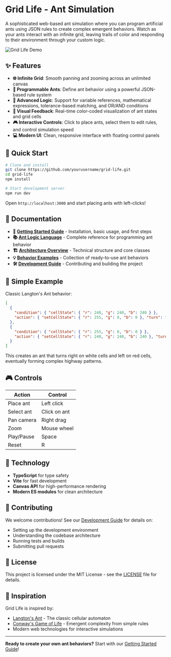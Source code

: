 # Grid Life - Ant Simulation

A sophisticated web-based ant simulation where you can program artificial ants using JSON rules to create complex emergent behaviors. Watch as your ants interact with an infinite grid, leaving trails of color and responding to their environment through your custom logic.

![Grid Life Demo](https://scottfitzhugh.github.io/grid-life/)

## ✨ Features

- **🌐 Infinite Grid**: Smooth panning and zooming across an unlimited canvas
- **🤖 Programmable Ants**: Define ant behavior using a powerful JSON-based rule system
- **🧠 Advanced Logic**: Support for variable references, mathematical expressions, tolerance-based matching, and OR/AND conditions
- **🎨 Visual Feedback**: Real-time color-coded visualization of ant states and grid cells
- **🎮 Interactive Controls**: Click to place ants, select them to edit rules, and control simulation speed
- **💻 Modern UI**: Clean, responsive interface with floating control panels

## 🚀 Quick Start

```bash
# Clone and install
git clone https://github.com/yourusername/grid-life.git
cd grid-life
npm install

# Start development server
npm run dev
```

Open `http://localhost:3000` and start placing ants with left-clicks!

## 📖 Documentation

- **🏁 [Getting Started Guide](docs/getting-started.md)** - Installation, basic usage, and first steps
- **📚 [Ant Logic Language](docs/ant-logic-language.md)** - Complete reference for programming ant behavior
- **🏗️ [Architecture Overview](docs/architecture.md)** - Technical structure and core classes
- **💡 [Behavior Examples](docs/examples.md)** - Collection of ready-to-use ant behaviors
- **🛠️ [Development Guide](docs/development.md)** - Contributing and building the project

## 🐜 Simple Example

Classic Langton's Ant behavior:

```json
[
  {
    "condition": { "cellState": { "r": 240, "g": 240, "b": 240 } },
    "action": { "setCellState": { "r": 255, "g": 0, "b": 0 }, "turn": "right", "move": true }
  },
  {
    "condition": { "cellState": { "r": 255, "g": 0, "b": 0 } },
    "action": { "setCellState": { "r": 240, "g": 240, "b": 240 }, "turn": "left", "move": true }
  }
]
```

This creates an ant that turns right on white cells and left on red cells, eventually forming complex highway patterns.

## 🎮 Controls

| Action | Control |
|--------|---------|
| Place ant | Left click |
| Select ant | Click on ant |
| Pan camera | Right drag |
| Zoom | Mouse wheel |
| Play/Pause | Space |
| Reset | R |

## 🔧 Technology

- **TypeScript** for type safety
- **Vite** for fast development
- **Canvas API** for high-performance rendering
- **Modern ES modules** for clean architecture

## 🤝 Contributing

We welcome contributions! See our [Development Guide](docs/development.md) for details on:

- Setting up the development environment
- Understanding the codebase architecture
- Running tests and builds
- Submitting pull requests

## 📄 License

This project is licensed under the MIT License - see the [LICENSE](LICENSE) file for details.

## 🌟 Inspiration

Grid Life is inspired by:
- [Langton's Ant](https://en.wikipedia.org/wiki/Langton%27s_ant) - The classic cellular automaton
- [Conway's Game of Life](https://en.wikipedia.org/wiki/Conway%27s_Game_of_Life) - Emergent complexity from simple rules
- Modern web technologies for interactive simulations

---

**Ready to create your own ant behaviors?** Start with our [Getting Started Guide](docs/getting-started.md)! 